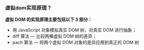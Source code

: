 ### 虚拟dom实现原理？

**虚拟 DOM 的实现原理主要包括以下 3 部分：**

* 用 JavaScript 对象模拟真实 DOM 树，对真实 DOM 进行抽象；
* diff 算法 — 比较两棵虚拟 DOM 树的差异；
* pach 算法 — 将两个虚拟 DOM 对象的差异应用到真正的 DOM 树